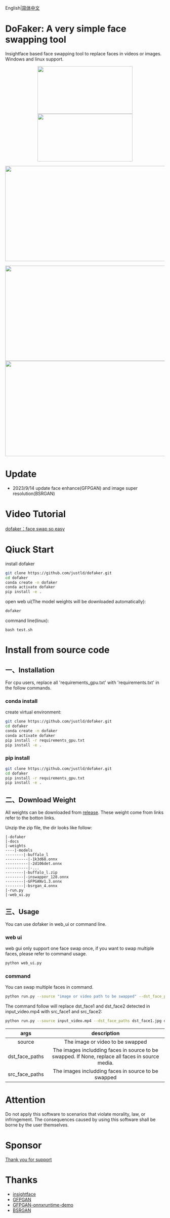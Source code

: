 English|[简体中文](README_ch.md)

# DoFaker: A very simple face swapping tool
Insightface based face swapping tool to replace faces in videos or images. Windows and linux support.

<p align="center">
<img src="https://github.com/justld/dofaker/blob/main/docs/images/source.gif" width="300" height="150"><img src="https://github.com/justld/dofaker/blob/main/docs/images/trump.jpg" width="300" height="150">
</p>

<p align="center">
<img src="https://github.com/justld/dofaker/blob/main/docs/images/swapped.gif" width="600" height="300"/>
</p>

<p align="center">
    <img src="https://github.com/justld/dofaker/blob/main/docs/test/multi.png" width="600" height="300"/>
    <img src="https://github.com/justld/dofaker/blob/main/docs/images/multi.png" width="600" height="300"/>
</p>

# Update
- 2023/9/14 update face enhance(GFPGAN) and image super resolution(BSRGAN)

# Video Tutorial
[dofaker：face swap so easy](https://www.youtube.com/watch?v=qd1-JSpiZao)


# Qiuck Start
install dofaker
```bash
git clone https://github.com/justld/dofaker.git
cd dofaker
conda create -n dofaker
conda activate dofaker
pip install -e .
```

open web ui(The model weights will be downloaded automatically):
```bash
dofaker
```

command line(linux):
```
bash test.sh
```


# Install from source code
## 一、Installation
For cpu users, replace all 'requirements_gpu.txt' with 'requirements.txt' in the follow commands.

### conda install
create virtual environment:
```bash
git clone https://github.com/justld/dofaker.git
cd dofaker
conda create -n dofaker
conda activate dofaker
pip install -r requirements_gpu.txt
pip install -e .
```

### pip install
```bash
git clone https://github.com/justld/dofaker.git
cd dofaker
pip install -r requirements_gpu.txt
pip install -e .
```

## 二、Download Weight
All weights can be downloaded from [release](https://github.com/justld/dofaker/releases). These weight come from links refer to the botton links.

Unzip the zip file, the dir looks like follow:
```
|-dofaker
|-docs
|-weights
----|-models
--------|-buffalo_l
----------|-1k3d68.onnx
----------|-2d106det.onnx
----------|-...
--------|-buffalo_l.zip
--------|-inswapper_128.onnx
--------|-GFPGANv1.3.onnx
--------|-bsrgan_4.onnx
|-run.py
|-web_ui.py
```


## 三、Usage
You can use dofaker in web_ui or command line.
### web ui
web gui only support one face swap once, if you want to swap multiple faces, please refer to command usage.
```bash
python web_ui.py
```

### command
You can swap multiple faces in command.
```bash
python run.py --source "image or video path to be swapped" --dst_face_paths "dst_face1_path" "dst_face2_path" ... --src_face_paths "src_face1_path" "src_face2_path" ...
```

The command follow will replace dst_face1 and dst_face2 detected in input_video.mp4 with src_face1 and src_face2:
```bash
python run.py --source input_video.mp4 --dst_face_paths dst_face1.jpg dst_face2.jpg --src_face_paths src_face1.jpg src_face2.jpg
```

|args|description|
|:---:|:---:|
|source|The image or video to be swapped|
|dst_face_paths|The images includding faces in source to be swapped. If None, replace all faces in source media.|
|src_face_paths|The images includding faces in source to be swapped|


# Attention
Do not apply this software to scenarios that violate morality, law, or infringement. The consequences caused by using this software shall be borne by the user themselves.

# Sponsor
[Thank you for support](https://www.paypal.com/paypalme/justldu)

# Thanks
- [insightface](https://github.com/deepinsight/insightface)  
- [GFPGAN](https://github.com/TencentARC/GFPGAN)  
- [GFPGAN-onnxruntime-demo](https://github.com/xuanandsix/GFPGAN-onnxruntime-demo)  
- [BSRGAN](https://github.com/cszn/BSRGAN)  
